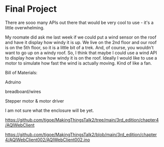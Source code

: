 # Final Project

There are sooo many APIs out there that would be very cool to use - it's a little overwhelming. 

My roomate did ask me last week if we could put a wind sensor on the roof and have it display how windy it is up. We live on the 2nd floor and our roof is on the 5th floor, so it is a little bit of a trek. And, of course, you wouldn't want to go up on a windy roof. So, I think that maybe I could use a wind API to display how show how windy it is on the roof. Ideally I would like to use a motor to simulate how fast the wind is actually moving. Kind of like a fan.

Bill of Materials:

Adruino

breadboard/wires

Stepper motor & motor driver

I am not sure what the enclosure will be yet. 

https://github.com/tigoe/MakingThingsTalk2/tree/main/3rd_edition/chapter4/AQIWebClient

https://github.com/tigoe/MakingThingsTalk2/blob/main/3rd_edition/chapter4/AQIWebClient002/AQIWebClient002.ino



